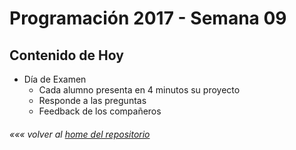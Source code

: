 # Programación 2017 - Semana 09
## Contenido de Hoy
* Día de Examen
  * Cada alumno presenta en 4 minutos su proyecto
  * Responde a las preguntas
  * Feedback de los compañeros


###### *««« volver al [home del repositorio](https://github.com/Franzel/UDD_Programacion_2017_1sem)*
